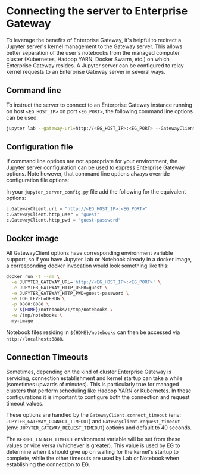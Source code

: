 # Connecting the server to Enterprise Gateway

To leverage the benefits of Enterprise Gateway, it's helpful to redirect a Jupyter server's kernel management to the Gateway server. This allows better separation of the user's notebooks from the managed computer cluster (Kubernetes, Hadoop YARN, Docker Swarm, etc.) on which Enterprise Gateway resides. A Jupyter server can be configured to relay kernel requests to an Enterprise Gateway server in several ways.

## Command line

To instruct the server to connect to an Enterprise Gateway instance running on host `<EG_HOST_IP>` on port `<EG_PORT>`, the following command line options can be used:

```bash
jupyter lab --gateway-url=http://<EG_HOST_IP>:<EG_PORT> --GatewayClient.http_user=guest --GatewayClient.http_pwd=guest-password
```

## Configuration file

If command line options are not appropriate for your environment, the Jupyter server configuration can be used to express Enterprise Gateway options. Note however, that command line options always override configuration file options:

In your `jupyter_server_config.py` file add the following for the equivalent options:

```python
c.GatewayClient.url = "http://<EG_HOST_IP>:<EG_PORT>"
c.GatewayClient.http_user = "guest"
c.GatewayClient.http_pwd = "guest-password"
```

## Docker image

All GatewayClient options have corresponding environment variable support, so if you have Jupyter Lab or Notebook already in a docker image, a corresponding docker invocation would look something like this:

```bash
docker run -t --rm \
  -e JUPYTER_GATEWAY_URL='http://<EG_HOST_IP>:<EG_PORT>' \
  -e JUPYTER_GATEWAY_HTTP_USER=guest \
  -e JUPYTER_GATEWAY_HTTP_PWD=guest-password \
  -e LOG_LEVEL=DEBUG \
  -p 8888:8888 \
  -v ${HOME}/notebooks/:/tmp/notebooks \
  -w /tmp/notebooks \
  my-image
```

Notebook files residing in `${HOME}/notebooks` can then be accessed via `http://localhost:8888`.

## Connection Timeouts

Sometimes, depending on the kind of cluster Enterprise Gateway is servicing, connection establishment and kernel startup can take a while (sometimes upwards of minutes). This is particularly true for managed clusters that perform scheduling like Hadoop YARN or Kubernetes. In these configurations it is important to configure both the connection and request timeout values.

These options are handled by the `GatewayClient.connect_timeout` (env: `JUPYTER_GATEWAY_CONNECT_TIMEOUT`) and `GatewayClient.request_timeout` (env: `JUPYTER_GATEWAY_REQUEST_TIMEOUT`) options and default to 40 seconds.

The `KERNEL_LAUNCH_TIMEOUT` environment variable will be set from these values or vice versa (whichever is greater). This value is used by EG to determine when it should give up on waiting for the kernel's startup to complete, while the other timeouts are used by Lab or Notebook when establishing the connection to EG.
